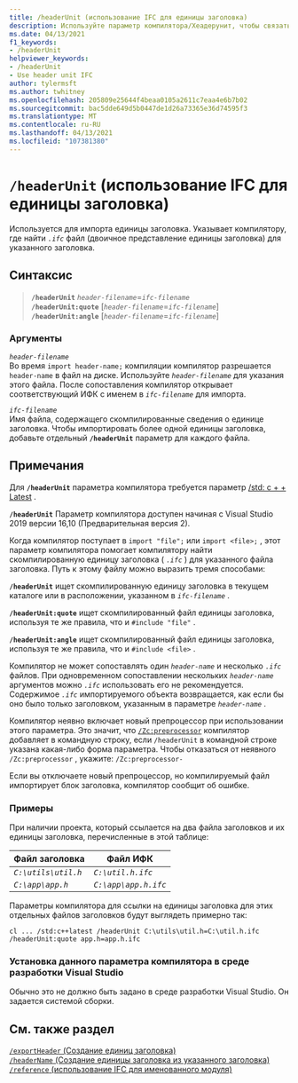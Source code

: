 ```yaml
---
title: /headerUnit (использование IFC для единицы заголовка)
description: Используйте параметр компилятора/Хеадерунит, чтобы связать заголовочный файл с единицей заголовка для импорта в его место.
ms.date: 04/13/2021
f1_keywords:
- /headerUnit
helpviewer_keywords:
- /headerUnit
- Use header unit IFC
author: tylermsft
ms.author: twhitney
ms.openlocfilehash: 205809e25644f4beaa0105a2611c7eaa4e6b7b02
ms.sourcegitcommit: bac5dde649d5b0447de1d26a73365e36d74595f3
ms.translationtype: MT
ms.contentlocale: ru-RU
ms.lasthandoff: 04/13/2021
ms.locfileid: "107381380"
---
```

# <a name="headerunit-use-header-unit-ifc"></a>`/headerUnit` (использование IFC для единицы заголовка)

Используется для импорта единицы заголовка. Указывает компилятору, где найти *`.ifc`* файл (двоичное представление единицы заголовка) для указанного заголовка.

## <a name="syntax"></a>Синтаксис

> **`/headerUnit`** *`header-filename`*=*`ifc-filename`*\
> **`/headerUnit:quote`** \[*`header-filename`*=*`ifc-filename`*\]\
> **`/headerUnit:angle`** \[*`header-filename`*=*`ifc-filename`*\]

### <a name="arguments"></a>Аргументы

*`header-filename`*\
Во время `import header-name;` компиляции компилятор разрешается `header-name` в файл на диске. Используйте *`header-filename`* для указания этого файла. После сопоставления компилятор открывает соответствующий ИФК с именем в *`ifc-filename`* для импорта.

*`ifc-filename`*\
Имя файла, содержащего скомпилированные сведения о единице заголовка. Чтобы импортировать более одной единицы заголовка, добавьте отдельный **`/headerUnit`** параметр для каждого файла.

## <a name="remarks"></a>Примечания

Для **`/headerUnit`** параметра компилятора требуется параметр [/std: c + + Latest](std-specify-language-standard-version.md) .

**`/headerUnit`** Параметр компилятора доступен начиная с Visual Studio 2019 версии 16,10 (Предварительная версия 2).

Когда компилятор поступает в `import "file";` или `import <file>;` , этот параметр компилятора помогает компилятору найти скомпилированную единицу заголовка ( *`.ifc`* ) для указанного файла заголовка. Путь к этому файлу можно выразить тремя способами:

**`/headerUnit`** ищет скомпилированную единицу заголовка в текущем каталоге или в расположении, указанном в *`ifc-filename`* .

**`/headerUnit:quote`** ищет скомпилированный файл единицы заголовка, используя те же правила, что и `#include "file"` .

**`/headerUnit:angle`** ищет скомпилированный файл единицы заголовка, используя те же правила, что и `#include <file>` .

Компилятор не может сопоставлять один *`header-name`* и несколько *`.ifc`* файлов. При одновременном сопоставлении нескольких *`header-name`* аргументов можно *`.ifc`* использовать его не рекомендуется. Содержимое *`.ifc`* импортируемого объекта возвращается, как если бы оно было только заголовком, указанным в параметре *`header-name`* .

Компилятор неявно включает новый препроцессор при использовании этого параметра. Это значит, что [`/Zc:preprocessor`](zc-preprocessor.md) компилятор добавляет в командную строку, если `/headerUnit` в командной строке указана какая-либо форма параметра. Чтобы отказаться от неявного `/Zc:preprocessor` , укажите: `/Zc:preprocessor-`

Если вы отключаете новый препроцессор, но компилируемый файл импортирует блок заголовка, компилятор сообщит об ошибке.

### <a name="examples"></a>Примеры

При наличии проекта, который ссылается на два файла заголовков и их единицы заголовка, перечисленные в этой таблице:

| Файл заголовка | Файл ИФК |
|--|--|
| *`C:\utils\util.h`* | *`C:\util.h.ifc`* |
| *`C:\app\app.h`* | *`C:\app\app.h.ifc`* |

Параметры компилятора для ссылки на единицы заголовка для этих отдельных файлов заголовков будут выглядеть примерно так:

```CMD
cl ... /std:c++latest /headerUnit C:\utils\util.h=C:\util.h.ifc /headerUnit:quote app.h=app.h.ifc
```

### <a name="to-set-this-compiler-option-in-the-visual-studio-development-environment"></a>Установка данного параметра компилятора в среде разработки Visual Studio

Обычно это не должно быть задано в среде разработки Visual Studio. Он задается системой сборки.

## <a name="see-also"></a>См. также раздел

[`/exportHeader` (Создание единиц заголовка)](module-exportheader.md)\
[`/headerName` (Создание единицы заголовка из указанного заголовка)](headername.md)\
[`/reference` (использование IFC для именованного модуля)](module-reference.md)

